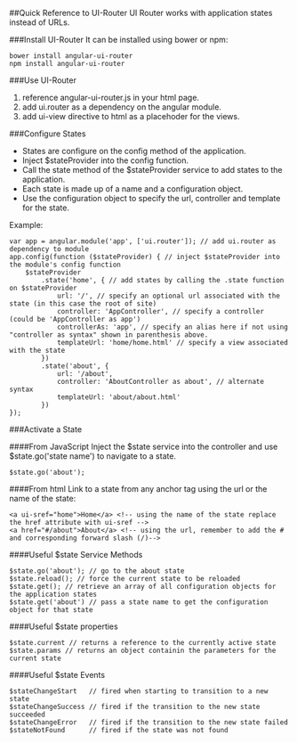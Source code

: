 ##Quick Reference to UI-Router
UI Router works with application states instead of URLs.

###Install UI-Router
It can be installed using bower or npm:

	bower install angular-ui-router
	npm install angular-ui-router

###Use UI-Router
1. reference angular-ui-router.js in your html page.
2. add ui.router as a dependency on the angular module.
3. add ui-view directive to html as a placehoder for the views.

###Configure States
- States are configure on the config method of the application.
- Inject $stateProvider into the config function.
- Call the state method of the $stateProvider service to add states to the application.
- Each state is made up of a name and a configuration object.
- Use the configuration object to specify the url, controller and template for the state.

Example:

	var app = angular.module('app', ['ui.router']); // add ui.router as dependency to module
	app.config(function ($stateProvider) { // inject $stateProvider into the module's config function
		$stateProvider
			.state('home', { // add states by calling the .state function on $stateProvider
				url: '/', // specify an optional url associated with the state (in this case the root of site)
				controller: 'AppController', // specify a controller (could be 'AppController as app')
				controllerAs: 'app', // specify an alias here if not using "controller as syntax" shown in parenthesis above.
				templateUrl: 'home/home.html' // specify a view associated with the state
			})
			.state('about', {
				url: '/about',
				controller: 'AboutController as about', // alternate syntax
				templateUrl: 'about/about.html' 
			}) 
	});

###Activate a State

####From JavaScript
Inject the $state service into the controller and use $state.go('state name') to navigate to a state.

	$state.go('about');

####From html
Link to a state from any anchor tag using the url or the name of the state:

	<a ui-sref="home">Home</a> <!-- using the name of the state replace the href attribute with ui-sref -->
	<a href="#/about">About</a> <!-- using the url, remember to add the # and corresponding forward slash (/)-->

####Useful $state Service Methods

	$state.go('about'); // go to the about state
	$state.reload(); // force the current state to be reloaded
	$state.get(); // retrieve an array of all configuration objects for the application states
	$state.get('about') // pass a state name to get the configuration object for that state

####Useful $state properties

	$state.current // returns a reference to the currently active state 
	$state.params // returns an object containin the parameters for the current state

####Useful $state Events

	$stateChangeStart 	// fired when starting to transition to a new state 
	$stateChangeSuccess	// fired if the transition to the new state succeeded
	$stateChangeError	// fired if the transition to the new state failed
	$stateNotFound		// fired if the state was not found

